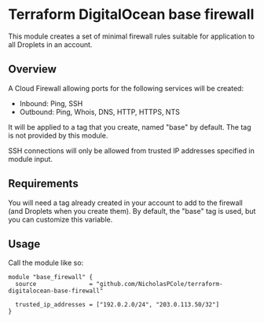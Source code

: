 # Terraform DigitalOcean base firewall

This module creates a set of minimal firewall rules suitable for application to all Droplets in an account.

## Overview

A Cloud Firewall allowing ports for the following services will be created:

* Inbound: Ping, SSH
* Outbound: Ping, Whois, DNS, HTTP, HTTPS, NTS

It will be applied to a tag that you create, named "base" by default. The tag is not provided by this module.

SSH connections will only be allowed from trusted IP addresses specified in module input.

## Requirements

You will need a tag already created in your account to add to the firewall (and Droplets when you create them). By default, the "base" tag is used, but you can customize this variable.

## Usage

Call the module like so:

```hcl
module "base_firewall" {
  source               = "github.com/NicholasPCole/terraform-digitalocean-base-firewall"
  
  trusted_ip_addresses = ["192.0.2.0/24", "203.0.113.50/32"]
}
```

